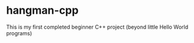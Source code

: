 # hangman-cpp

This is my first completed beginner C++ project (beyond little Hello World programs)
